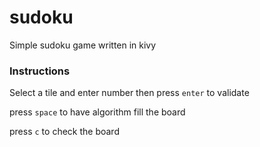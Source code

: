 # sudoku
Simple sudoku game written in kivy

### Instructions

Select a tile and enter number then press `enter` to validate

press `space` to have algorithm fill the board

press `c` to check the board

